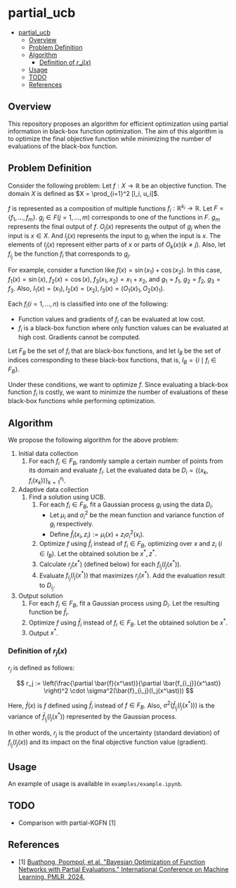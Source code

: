 # partial_ucb

- [partial\_ucb](#partial_ucb)
  - [Overview](#overview)
  - [Problem Definition](#problem-definition)
  - [Algorithm](#algorithm)
    - [Definition of $r\_j(x)$](#definition-of-r_jx)
  - [Usage](#usage)
  - [TODO](#todo)
  - [References](#references)


## Overview

This repository proposes an algorithm for efficient optimization using partial information in black-box function optimization.
The aim of this algorithm is to optimize the final objective function while minimizing the number of evaluations of the black-box function.

## Problem Definition

Consider the following problem:
Let $f : X \to \mathbb{R}$ be an objective function.
The domain $X$ is defined as $X = \prod_{i=1}^2 [l_i, u_i]$.

$f$ is represented as a composition of multiple functions $f_i: \mathbb{R}^{k_i} \to \mathbb{R}$.
Let $F = \{f_1, \dots, f_m\}$.
$g_j \in F (j=1,\dots, m)$ corresponds to one of the functions in $F$.
$g_m$ represents the final output of $f$.
$O_j(x)$ represents the output of $g_j$ when the input is $x \in X$.
And $I_j(x)$ represents the input to $g_j$ when the input is $x$. The elements of $I_j(x)$ represent either parts of $x$ or parts of $O_k(x) (k \neq j)$.
Also, let $f_{i_j}$ be the function $f_i$ that corresponds to $g_j$.

For example, consider a function like $f(x) = \sin(x_1) + \cos(x_2)$.
In this case, $f_1(x) = \sin(x)$, $f_2(x) = \cos(x)$, $f_3(x_1, x_2) = x_1 + x_2$, and
$g_1 = f_1$, $g_2 = f_2$, $g_3 = f_3$.
Also, $I_1(x) = (x_1), I_2(x) = (x_2), I_3(x) = (O_1(x)_1, O_2(x)_1)$.

Each $f_i (i=1,\dots, n)$ is classified into one of the following:

- Function values and gradients of $f_i$ can be evaluated at low cost.
- $f_i$ is a black-box function where only function values can be evaluated at high cost. Gradients cannot be computed.

Let $F_B$ be the set of $f_i$ that are black-box functions, and let $I_B$ be the set of indices corresponding to these black-box functions, that is, $I_B = \{ i \mid f_i \in F_B \}$.

Under these conditions, we want to optimize $f$.
Since evaluating a black-box function $f_i$ is costly, we want to minimize the number of evaluations of these black-box functions while performing optimization.

## Algorithm

We propose the following algorithm for the above problem:

1. Initial data collection
   1. For each $f_i \in F_B$, randomly sample a certain number of points from its domain and evaluate $f_i$. Let the evaluated data be $D_i = \{(x_k, f_i(x_k))\}_{k=1}^{n_i}$.
2. Adaptive data collection
   1. Find a solution using UCB.
      1. For each $f_i \in F_B$, fit a Gaussian process $g_i$ using the data $D_i$.
         - Let $\mu_i$ and $\sigma_i^2$ be the mean function and variance function of $g_i$ respectively.
         - Define $\hat{f}_i(x_i, z_i) := \mu_i(x) + z_i \sigma_i^2(x_i)$.
      3. Optimize $f$ using $\hat{f}_i$ instead of $f_i \in F_B$, optimizing over $x$ and $z_i \ (i \in I_B)$. Let the obtained solution be $x^\ast, z^\ast$.
      4. Calculate $r_j(x^\ast)$ (defined below) for each $f_{i_j}(I_j(x^\ast))$.
      5. Evaluate $f_{i_j}(I_j(x^\ast))$ that maximizes $r_j(x^*)$. Add the evaluation result to $D_{i_j}$.
3. Output solution
   1. For each $f_i \in F_B$, fit a Gaussian process using $D_i$. Let the resulting function be $\bar{f}_i$.
   2. Optimize $f$ using $\bar{f}_i$ instead of $f_i \in F_B$. Let the obtained solution be $x^*$.
   3. Output $x^\ast$.

### Definition of $r_j(x)$

$r_j$ is defined as follows:

$$
r_j := \left(\frac{\partial \bar{f}(x^\ast)}{\partial \bar{f_{i_j}}(x^\ast)} \right)^2 \cdot \sigma^2(\bar{f}_{i_j}(I_j(x^\ast)))
$$

Here, $\bar{f}(x)$ is $f$ defined using $\bar{f}_i$ instead of $f \in F_B$.
Also, $\sigma^2(\bar{f}_{i_j}(I_j(x^\ast)))$ is the variance of $\bar{f}_{i_j}(I_j(x^\ast))$ represented by the Gaussian process.

In other words, $r_j$ is the product of the uncertainty (standard deviation) of $f_{i_j}(I_j(x))$ and its impact on the final objective function value (gradient).

## Usage

An example of usage is available in `examples/example.ipynb`.

## TODO

- Comparison with partial-KGFN [1]

## References

- [1] [Buathong, Poompol, et al. "Bayesian Optimization of Function Networks with Partial Evaluations." International Conference on Machine Learning. PMLR, 2024.](https://proceedings.mlr.press/v235/buathong24a.html)
